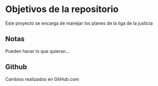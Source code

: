 # Objetivos de la repositorio

Este proyecto se encarga de manejar los planes de la liga de la justicia


## Notas
Pueden hacer lo que quieran...

## Github

Cambios realizados en GitHub.com
